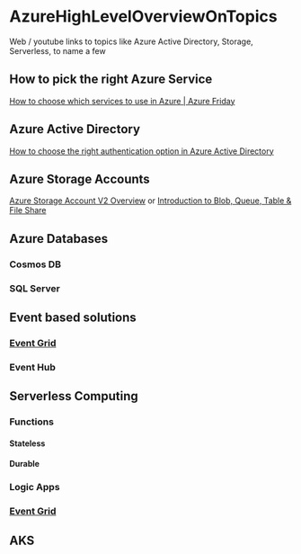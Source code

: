 # AzureHighLevelOverviewOnTopics
Web / youtube links to topics like Azure Active Directory, Storage, Serverless, to name a few

## How to pick the right Azure Service
[How to choose which services to use in Azure | Azure Friday](https://www.youtube.com/watch?v=ZpK_lv6HJkQ)


## Azure Active Directory
[How to choose the right authentication option in Azure Active Directory](https://www.youtube.com/watch?v=YtW2cmVqSEw)


## Azure Storage Accounts
[Azure Storage Account V2 Overview](https://www.youtube.com/watch?v=Up9yAWmJ6b0) or [Introduction to Blob, Queue, Table & File Share](https://www.youtube.com/watch?v=UzTtastcBsk)



## Azure Databases
   ### Cosmos DB
    
   ### SQL Server


## Event based solutions
   ### [Event Grid](#Azure_Event_Grid)


   ### Event Hub



## Serverless Computing
   ### Functions

   #### Stateless

   #### Durable

   ### Logic Apps

   ### [Event Grid](#Azure_Event_Grid)


## AKS

